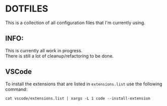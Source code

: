 # DOTFILES

This is a collection of all configuration files that I'm currently using.

## INFO:
This is currently all work in progress.  
There is still a lot of cleanup/refactoring to be done.

## VSCode

To install the extensions that are listed in `extensions.list` use the following command:

```shell
cat vscode/extensions.list | xargs -L 1 code --install-extension
```
